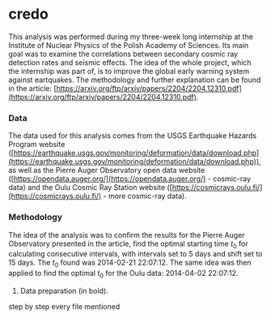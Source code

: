 # credo

This analysis was performed during my three-week long internship at the Institute of Nuclear Physics of the Polish Academy of Sciences. Its main goal
was to examine the correlations between secondary cosmic ray detection rates and seismic effects. The idea of the whole project, which the internship was
part of, is to improve the global early warning system against eartquakes. The methodology and further explanation can be found in the article:
[https://arxiv.org/ftp/arxiv/papers/2204/2204.12310.pdf](https://arxiv.org/ftp/arxiv/papers/2204/2204.12310.pdf).

### Data

The data used for this analysis comes from the USGS Earthquake Hazards Program website ([https://earthquake.usgs.gov/monitoring/deformation/data/download.php](https://earthquake.usgs.gov/monitoring/deformation/data/download.php)), as well as the Pierre Auger Observatory open data website ([https://opendata.auger.org/](https://opendata.auger.org/) - cosmic-ray data) and the Oulu Cosmic Ray Station website ([https://cosmicrays.oulu.fi/](https://cosmicrays.oulu.fi/) - more cosmic-ray
data).

### Methodology

The idea of the analysis was to confirm the results for the Pierre Auger Observatory presented in the article, find the optimal starting time $t_0$ for calculating
consecutive intervals, with intervals set to 5 days and shift set to 15 days. The $t_0$ found was 2014-02-21 22:07:12.
The same idea was then applied to find the optimal $t_0$ for the Oulu data: 2014-04-02 22:07:12.

1. Data preparation (in bold).

step by step every file mentioned
